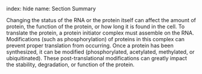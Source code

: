index: hide
name: Section Summary

Changing the status of the RNA or the protein itself can affect the amount of protein, the function of the protein, or how long it is found in the cell. To translate the protein, a protein initiator complex must assemble on the RNA. Modifications (such as phosphorylation) of proteins in this complex can prevent proper translation from occurring. Once a protein has been synthesized, it can be modified (phosphorylated, acetylated, methylated, or ubiquitinated). These post-translational modifications can greatly impact the stability, degradation, or function of the protein.
